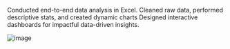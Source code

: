 Conducted end-to-end data analysis in Excel.
Cleaned raw data, performed descriptive stats, and created dynamic charts
Designed interactive dashboards for impactful data-driven insights.


![image](https://github.com/somia20/Data-analysis-excel-/assets/108867754/d66b574f-b256-4f0f-bb31-642376f4c6b0)

